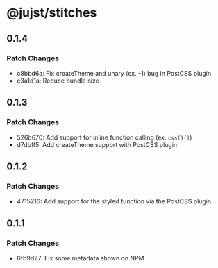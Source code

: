 # @jujst/stitches

## 0.1.4

### Patch Changes

- c8bbd6a: Fix createTheme and unary (ex. -1) bug in PostCSS plugin
- c3a1d1a: Reduce bundle size

## 0.1.3

### Patch Changes

- 526b670: Add support for inline function calling (ex. `css()()`)
- d7dbff5: Add createTheme support with PostCSS plugin

## 0.1.2

### Patch Changes

- 4715216: Add support for the styled function via the PostCSS plugin

## 0.1.1

### Patch Changes

- 6fb9d27: Fix some metadata shown on NPM
